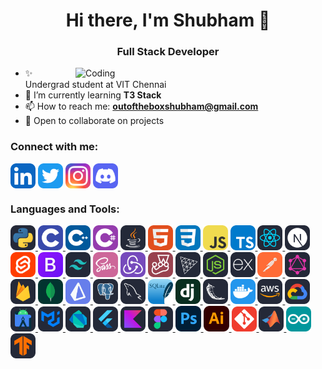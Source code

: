 <!-- <a href="https://github.com/shubhamm69" target="_self"><img src="https://media3.giphy.com/headers/GitHub/w8ZJLtJbmuph.gif"></a> -->

<h1 align="center">Hi there, I'm Shubham 👋</h1>
<h3 align="center">Full Stack Developer</h3>

<a href="https://www.google.com/logos/2010/pacman10-i.html" target="_blank"><img align="right" alt="Coding" width="400" src="https://i.pinimg.com/originals/a9/cb/3d/a9cb3d62f00833ca6f2b034f5c3669b6.gif"></a>

- ✨ Undergrad student at VIT Chennai
- 🌱 I’m currently learning **T3 Stack**
- 📫 How to reach me: **outoftheboxshubham@gmail.com**
- 🤝 Open to collaborate on projects 
<!-- - ⚡  -->

<h3 align="left">Connect with me:</h3>
<p align="left">
<a href="https://linkedin.com/in/shubham-singh-19" target="blank"><img src="./icons/LinkedIn.svg" alt="shubham-singh19" align="center" height="40" width="40" /></a>
<a href="https://twitter.com/gajjodaddy69" target="blank"><img align="center" src="./icons/Twitter.svg" alt="gajjodaddy69" height="40" width="40" /></a>
<a href="https://instagram.com/shubhhhhhhh__" target="blank"><img align="center" src="./icons/Instagram.svg" alt="shubhhhhhhh__" height="40" width="40" /></a>
<a href="https://discord.gg/BHKf6B5S2v" target="blank"><img align="center" src="./icons/Discord.svg" alt="BHKf6B5S2v" height="40" width="40" /></a>
</p>

<h3 align="left">Languages and Tools:</h3>
<p align="left"> 
<a href="https://www.python.org" target="_blank" rel="noreferrer"> <img src="./icons/Python-Dark.svg"" alt="Python" width="40" height="40"/> </a> 
<a href="https://www.cprogramming.com/" target="_blank" rel="noreferrer"> <img src="./icons/C.svg" alt="C" width="40" height="40"/> </a> 
<a href="https://www.w3schools.com/cpp/" target="_blank" rel="noreferrer"> <img src="./icons/CPP.svg" alt="C++" width="40" height="40"/> </a> 
<a href="https://www.w3schools.com/cpp/" target="_blank" rel="noreferrer"> <img src="./icons/CS.svg" alt="C#" width="40" height="40"/> </a> 
<a href="https://www.java.com" target="_blank" rel="noreferrer"> <img src="./icons/Java-Dark.svg" alt="Java" width="40" height="40"/> </a>
<a href="https://www.w3.org/html/" target="_blank" rel="noreferrer"> <img src="./icons/HTML.svg" alt="HTML" width="40" height="40"/> </a>  
<a href="https://www.w3schools.com/css/" target="_blank" rel="noreferrer"> <img src="./icons/CSS.svg" alt="CSS" width="40" height="40"/> </a>
<a href="https://developer.mozilla.org/en-US/docs/Web/JavaScript" target="_blank" rel="noreferrer"> <img src="./icons/JavaScript.svg" alt="JavaScript" width="40" height="40"/> </a> 
<a href="https://www.typescriptlang.org/" target="_blank" rel="noreferrer"> <img src="./icons/TypeScript.svg" alt="TypeScript" width="40" height="40"/> </a> 
<a href="https://reactjs.org/" target="_blank" rel="noreferrer"> <img src="./icons/React-Dark.svg" alt="ReactJS" width="40" height="40"/> </a>
<a href="https://nextjs.org/" target="_blank" rel="noreferrer"> <img src="./icons/NextJS-Dark.svg" alt="NextJS" width="40" height="40"/> </a>
<a href="https://svelte.dev" target="_blank" rel="noreferrer"> <img src="./icons/Svelte.svg" alt="Svelte" width="40" height="40"/> </a> 
<a href="https://getbootstrap.com" target="_blank" rel="noreferrer"> <img src="./icons/Bootstrap.svg" alt="bootstrap" width="40" height="40"/> </a>
<a href="https://tailwindcss.com/" target="_blank" rel="noreferrer"> <img src="./icons/TailwindCSS-Dark.svg" alt="tailwind" width="40" height="40"/> </a>
<a href="https://sass-lang.com" target="_blank" rel="noreferrer"> <img src="./icons/Sass.svg" alt="Sass" width="40" height="40"/> </a>
<a href="https://redux.js.org" target="_blank" rel="noreferrer"> <img s src="./icons/Redux.svg"  alt="Redux" width="40" height="40"/> </a> 
<a href="https://jestjs.io" target="_blank" rel="noreferrer"> <img src="./icons/Jest.svg" alt="Jest" width="40" height="40"/> </a>
<a href="https://threejs.org/" target="_blank" rel="noreferrer"> <img src="./icons/ThreeJS-Dark.svg" alt="ThreeJS" width="40" height="40"/> </a>
<a href="https://nodejs.org" target="_blank" rel="noreferrer"> <img src="./icons/NodeJS-Dark.svg" alt="NodeJS" width="40" height="40"/> </a>
<a href="https://expressjs.com" target="_blank" rel="noreferrer"> <img src="./icons/ExpressJS-Dark.svg"  alt="ExpressJS" width="40" height="40"/> </a>
<a href="https://postman.com" target="_blank" rel="noreferrer"> <img src="./icons/Postman.svg" alt="Postman" width="40" height="40"/> </a>
<a href="https://graphql.org" target="_blank" rel="noreferrer"> <img src="./icons/GraphQL-Dark.svg" alt="GraphQL" width="40" height="40"/> </a> 
<a href="https://firebase.google.com/" target="_blank" rel="noreferrer"> <img src="./icons/Firebase-Dark.svg" alt="firebase" width="40" height="40"/> </a> 
<a href="https://www.mongodb.com/" target="_blank" rel="noreferrer"> <img src="./icons/MongoDB.svg" alt="MongoDB" width="40" height="40"/> </a>
<a href="https://www.prisma.io/" target="_blank" rel="noreferrer"> <img src="./icons/Prisma.svg" alt="Prisma" width="40" height="40"/> </a>
<a href="https://www.postgresql.org" target="_blank" rel="noreferrer"> <img src="./icons/PostgreSQL-Dark.svg" alt="PostgreSQL" width="40" height="40"/> </a>
<a href="https://www.mysql.com/" target="_blank" rel="noreferrer"> <img  src="./icons/MySQL-Dark.svg" alt="MySQL" width="40" height="40"/> </a> 
<a href="https://www.sqlite.org/" target="_blank" rel="noreferrer"> <img src="./icons/SQLite.svg"  alt="SQLite" width="40" height="40"/> </a> 
<a href="https://www.djangoproject.com/" target="_blank" rel="noreferrer"> <img src="./icons/Django.svg"  alt="Django" width="40" height="40"/> </a> 
<a href="https://flask.palletsprojects.com/" target="_blank" rel="noreferrer"> <img src="./icons/Flask-Dark.svg" alt="Flask" width="40" height="40"/> </a> 
<a href="https://www.docker.com/" target="_blank" rel="noreferrer"> <img src="./icons/Docker.svg" alt="Docker" width="40" height="40"/> </a>
<a href="https://aws.amazon.com" target="_blank" rel="noreferrer"> <img src="./icons/AWS-Dark.svg" alt="AWS" width="40" height="40"/> </a>
<a href="https://cloud.google.com" target="_blank" rel="noreferrer"> <img src="./icons/GCP-Dark.svg" alt="GCP" width="40" height="40"/> </a> 
<a href="https://developer.android.com/studio" target="_blank" rel="noreferrer"> <img src="./icons/AndroidStudio-Dark.svg" alt="android" width="40" height="40"/> </a> 
<a href="https://mui.com/" target="_blank" rel="noreferrer"> <img src="./icons/MaterialUI-Dark.svg"  alt="MUI" width="40" height="40"/> </a> 
<a href="https://dart.dev/" target="_blank" rel="noreferrer"> <img src="./icons/Dart-Dark.svg"  alt="Dart" width="40" height="40"/> </a> 
<a href="https://flutter.dev" target="_blank" rel="noreferrer"> <img src="./icons/Flutter-Dark.svg"  alt="Flutter" width="40" height="40"/> </a> 
<a href="https://kotlinlang.org/" target="_blank" rel="noreferrer"> <img src="./icons/Kotlin-Dark.svg"  alt="Kotlin" width="40" height="40"/> </a> 
<a href="https://www.figma.com/" target="_blank" rel="noreferrer"> <img src="./icons/Figma-Dark.svg" alt="Figma" width="40" height="40"/> </a> 
<a href="https://www.photoshop.com/" target="_blank" rel="noreferrer"> <img src="./icons/Photoshop.svg" alt="Photoshop" width="41" height="41"/> </a>
<a href="https://www.adobe.com/in/products/illustrator.html" target="_blank" rel="noreferrer"> <img src="./icons/Illustrator.svg" alt="Illustator" width="41" height="41"/> </a>
<a href="https://git-scm.com/" target="_blank" rel="noreferrer"> <img src="./icons/Git.svg" alt="Git" width="40" height="40"/> </a> 
<a href="https://www.mathworks.com/" target="_blank" rel="noreferrer"> <img src="./icons/Matlab-Dark.svg" alt="Matlab" width="40" height="40"/> </a>
<a href="https://www.arduino.cc/" target="_blank" rel="noreferrer"> <img src="./icons/Arduino.svg" alt="Arduino" width="40" height="40"/> </a>
<a href="https://www.tensorflow.org" target="_blank" rel="noreferrer"> <img src="./icons/TensorFlow-Dark.svg" alt="TensorFlow" width="40" height="40"/> </a>
</p>
